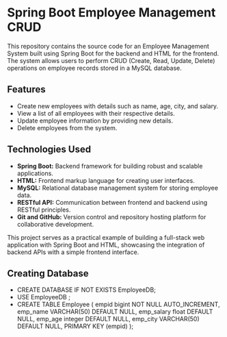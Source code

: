 # Spring Boot Employee Management CRUD

This repository contains the source code for an Employee Management System built using Spring Boot for the backend and HTML for the frontend. The system allows users to perform CRUD (Create, Read, Update, Delete) operations on employee records stored in a MySQL database.

## Features

- Create new employees with details such as name, age, city, and salary.
- View a list of all employees with their respective details.
- Update employee information by providing new details.
- Delete employees from the system.

## Technologies Used

- **Spring Boot:** Backend framework for building robust and scalable applications.
- **HTML:** Frontend markup language for creating user interfaces.
- **MySQL:** Relational database management system for storing employee data.
- **RESTful API:** Communication between frontend and backend using RESTful principles.
- **Git and GitHub:** Version control and repository hosting platform for collaborative development.

This project serves as a practical example of building a full-stack web application with Spring Boot and HTML, showcasing the integration of backend APIs with a simple frontend interface.

## Creating Database

- CREATE DATABASE IF NOT EXISTS EmployeeDB;
- USE EmployeeDB ;
- CREATE TABLE Employee (
 empid bigint NOT NULL AUTO_INCREMENT,
 emp_name VARCHAR(50) DEFAULT NULL,
 emp_salary float DEFAULT NULL,
 emp_age integer DEFAULT NULL,
 emp_city VARCHAR(50) DEFAULT NULL,
 PRIMARY KEY (empid)
 );
